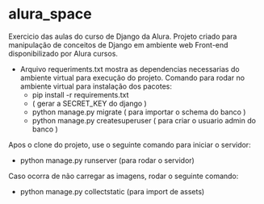# alura_space
Exercicio das aulas do curso de Django da Alura.
Projeto criado para manipulação de conceitos de Django em ambiente web
Front-end disponibilizado por Alura cursos.

- Arquivo requeriments.txt mostra as dependencias necessarias do ambiente 
virtual para execução do projeto.
Comando para rodar no ambiente virtual para instalação dos pacotes:
  - pip install -r requirements.txt
  - ( gerar a SECRET_KEY do django )
  - python manage.py migrate ( para importar o schema do banco )
  - python manage.py createsuperuser ( para criar o usuario admin do banco )

Apos o clone do projeto, use o seguinte comando para iniciar o servidor:
  - python manage.py runserver (para rodar o servidor)

Caso ocorra de não carregar as imagens, rodar o seguinte comando:
  - python manage.py collectstatic (para import de assets)
